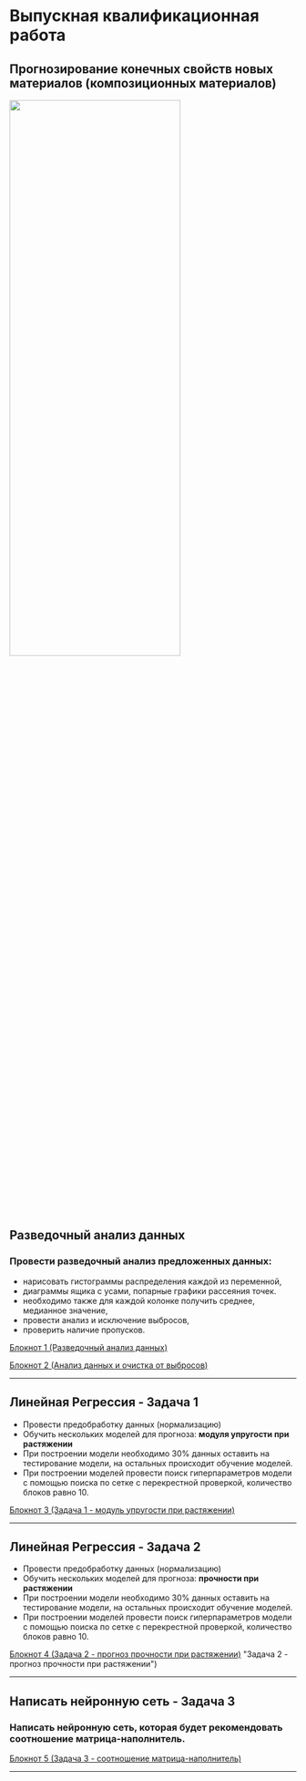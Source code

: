 # Выпускная квалификационная работа  
## Прогнозирование конечных свойств новых материалов (композиционных материалов)
<img src="https://upload.wikimedia.org/wikipedia/commons/1/13/Composite_3d.png" align="center" height=50% width=300 ></a>   

## Разведочный анализ  данных

### Провести разведочный анализ предложенных данных:
 * нарисовать гистограммы распределения каждой из переменной,
 * диаграммы ящика с усами, попарные графики рассеяния точек.
 * необходимо также для каждой колонке получить среднее, медианное значение, 
 * провести анализ и исключение выбросов,
 * проверить наличие пропусков.     

[Блокнот 1 (Разведочный анализ данных)](./1%20vkr2023-eda1.ipynb "Разведочный анализ данных")

[Блокнот 2 (Анализ данных и очистка от выбросов)](./2%20vkr2023-eda2.ipynb "Анализ данных и очистка от выбросов")

***

## Линейная Регрессия - Задача 1

* Провести предобработку данных (нормализацию)
* Обучить нескольких моделей для прогноза:
 __модуля упругости при растяжении__
* При построении модели необходимо 30% данных оставить на тестирование модели, на остальных происходит обучение моделей.
* При построении моделей провести поиск гиперпараметров модели с помощью поиска
по сетке с перекрестной проверкой, количество блоков равно 10.

[Блокнот 3 (Задача 1 - модуль упругости при растяжении)](./3%20vkr2023-linreg_1.ipynb "Задача 1 - прогноз модуля упругости при растяжении")

***

## Линейная Регрессия - Задача 2

* Провести предобработку данных (нормализацию)
* Обучить нескольких моделей для прогноза:
 __прочности при растяжении__
* При построении модели необходимо 30% данных оставить на тестирование модели, на остальных происходит обучение моделей.
* При построении моделей провести поиск гиперпараметров модели с помощью поиска
по сетке с перекрестной проверкой, количество блоков равно 10.

[Блокнот 4 (Задача 2 - прогноз прочности при растяжении)](./4%20vkr2023-linreg_2.ipynb) "Задача 2 - прогноз прочности при растяжении")

***

## Написать нейронную сеть - Задача 3
### Написать нейронную сеть, которая будет рекомендовать соотношение матрица-наполнитель.

[Блокнот 5 (Задача 3 - соотношение матрица-наполнитель)](./5%20vkr2023-ml.ipynb "Задача 3 - соотношение матрица-наполнитель")

***
